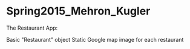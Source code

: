 # Spring2015_Mehron_Kugler

The Restaurant App:

Basic "Restaurant" object
Static Google map image for each restaurant

